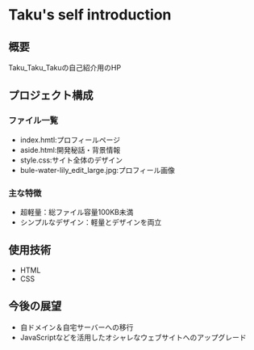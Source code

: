 # Taku's self introduction

## 概要
Taku_Taku_Takuの自己紹介用のHP

## プロジェクト構成
### ファイル一覧
- index.hmtl:プロフィールページ
- aside.html:開発秘話・背景情報
- style.css:サイト全体のデザイン
- bule-water-lily_edit_large.jpg:プロフィール画像
### 主な特徴
- 超軽量：総ファイル容量100KB未満
- シンプルなデザイン：軽量とデザインを両立

## 使用技術
- HTML
- CSS

## 今後の展望
- 自ドメイン＆自宅サーバーへの移行
- JavaScriptなどを活用したオシャレなウェブサイトへのアップグレード
